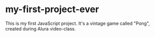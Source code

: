 # my-first-project-ever
This is my first JavaScript project. It's a vintage game called "Pong", created during Alura video-class.
